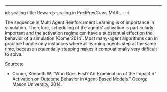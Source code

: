 ---
id: scaling
title: Rewards scaling in PredPreyGrass MARL
---i

The sequence in Multi Agent Reinforcement Learning is of importance in simulation. Therefore, scheduling of the agents’ activation is particularly important and the activation regime can have a substantial effect on the behavior of a simulation [Comer2014]. Most many-agent algorithms can in practice handle only instances where all learning agents step at the same time, because sequentially stepping makes it compuationally very difficult to solve.

Sources:

- Comer, Kenneth W. “Who Goes First? An Examination of the Impact of Activation on Outcome Behavior in Agent-Based Models.” George Mason University, 2014.